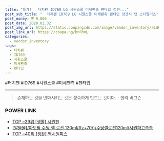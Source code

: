 ```yaml
--- 
title: "특가!   터치펜 ID769 LG 시원스쿨 미세펜촉 펜타입 정전..." 
post_sub_title: "  터치펜 ID769 LG 시원스쿨 미세펜촉 펜타입 정전식 탭 스타일러스" 
post_money: ₩ 9,800 
post_date: 2020.02.02 
post_img_url: https://static.coupangcdn.com/image/vendor_inventory/a1d6/c941f9550c36ac04d3413a1b413ae396a6425de30db8b588b7c6c2bc8979.jpg 
post_link_url: https://coupa.ng/bnRhmL 
categories: 
  - vendor_inventory 
tags: 
  - 터치펜 
  - ID769 
  - 시원스쿨 
  - 미세펜촉 
  - 펜타입 
--- 
```

  #터치펜 #ID769 #시원스쿨 #미세펜촉 #펜타입 
<hr> 

> 존재하는 것을 변화시키는 것은 성숙하게 만드는 것이다. - 헨리 버그슨 


### POWER LINK

* <a href="https://blog.naver.com/an0733/221793168813" target="_blank"> TOP ~29위 [생활] 시원펜</a>
* <a href="https://blog.naver.com/fasyy4321/221785141841" target="_blank">[알뜰몰]/아토팜 수딩 젤 로션 120ml/(fz+70/)/수딩젤로션120ml/시원하고촉촉</a>
* <a href="https://blog.naver.com/fasyy4321/221783901476" target="_blank"> TOP ~40위 [생활] 맥시원피스</a>

